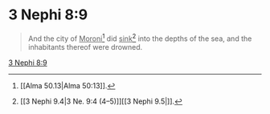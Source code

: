 # 3 Nephi 8:9

> And the city of <u>Moroni</u>[^a] did <u>sink</u>[^b] into the depths of the sea, and the inhabitants thereof were drowned.

[3 Nephi 8:9](https://www.churchofjesuschrist.org/study/scriptures/bofm/3-ne/8?lang=eng&id=p9#p9)


[^a]: [[Alma 50.13|Alma 50:13]].  
[^b]: [[3 Nephi 9.4|3 Ne. 9:4 (4–5)]][[3 Nephi 9.5|]].  
